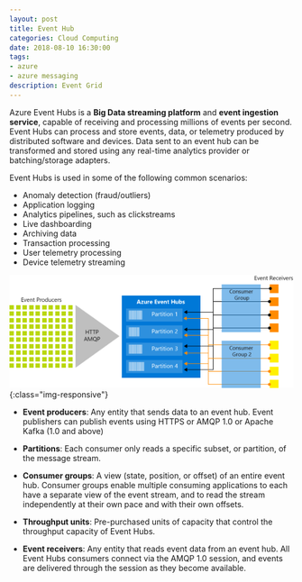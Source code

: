 ```yaml
---
layout: post
title: Event Hub 
categories: Cloud Computing
date: 2018-08-10 16:30:00
tags:
- azure
- azure messaging
description: Event Grid 
---
```


Azure Event Hubs is a **Big Data streaming platform** and **event ingestion service**, capable of receiving and processing millions of events per second. Event Hubs can process and store events, data, or telemetry produced by distributed software and devices. Data sent to an event hub can be transformed and stored using any real-time analytics provider or batching/storage adapters.

Event Hubs is used in some of the following common scenarios:            

* Anomaly detection (fraud/outliers)          
* Application logging                      
* Analytics pipelines, such as clickstreams               
* Live dashboarding                   
* Archiving data                  
* Transaction processing                  
* User telemetry processing                    
* Device telemetry streaming                         

![Azure](/img/AzureMessaging/event_hubs_architecture.jpg){:class="img-responsive"}              


* **Event producers**: Any entity that sends data to an event hub. Event publishers can publish events using HTTPS or AMQP 1.0 or Apache Kafka (1.0 and above)              

* **Partitions**: Each consumer only reads a specific subset, or partition, of the message stream.            

* **Consumer groups**: A view (state, position, or offset) of an entire event hub. Consumer groups enable multiple consuming applications to each have a separate view of the event stream, and to read the stream    independently at their own pace and with their own offsets.       

* **Throughput units**: Pre-purchased units of capacity that control the throughput capacity of Event Hubs.             

* **Event receivers**: Any entity that reads event data from an event hub. All Event Hubs consumers connect via the AMQP 1.0 session, and events are delivered through the session as they become available.             

